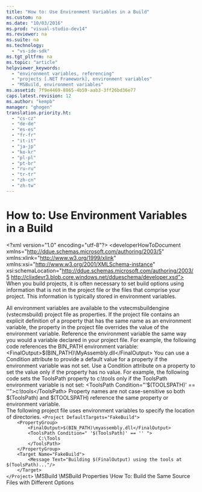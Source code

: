 ```yaml
---
title: "How to: Use Environment Variables in a Build"
ms.custom: na
ms.date: "10/03/2016"
ms.prod: "visual-studio-dev14"
ms.reviewer: na
ms.suite: na
ms.technology: 
  - "vs-ide-sdk"
ms.tgt_pltfrm: na
ms.topic: "article"
helpviewer_keywords: 
  - "environment variables, referencing"
  - "projects [.NET Framework], environment variables"
  - "MSBuild, environment variables"
ms.assetid: 7f9e4469-8865-4b59-aab3-3ff26bd36e77
caps.latest.revision: 12
ms.author: "kempb"
manager: "ghogen"
translation.priority.ht: 
  - "cs-cz"
  - "de-de"
  - "es-es"
  - "fr-fr"
  - "it-it"
  - "ja-jp"
  - "ko-kr"
  - "pl-pl"
  - "pt-br"
  - "ru-ru"
  - "tr-tr"
  - "zh-cn"
  - "zh-tw"
---
```

# How to: Use Environment Variables in a Build
\<?xml version="1.0" encoding="utf-8"?>
\<developerHowToDocument xmlns="http://ddue.schemas.microsoft.com/authoring/2003/5" xmlns:xlink="http://www.w3.org/1999/xlink" xmlns:xsi="http://www.w3.org/2001/XMLSchema-instance" xsi:schemaLocation="http://ddue.schemas.microsoft.com/authoring/2003/5 http://clixdevr3.blob.core.windows.net/ddueschema/developer.xsd">
  <introduction>
    <para>When you build projects, it is often necessary to set build options using information that is not in the project file or the files that comprise your project. This information is typically stored in environment variables.</para>
  </introduction>
  <section>
    <title>Referencing Environment Variables</title>
    <content>
      <para>All environment variables are available to the <token>vstecmsbuildengine</token> (<token>vstecmsbuild</token>) project file as properties.</para>
      <alert class="note">
        <para>If the project file contains an explicit definition of a property that has the same name as an environment variable, the property in the project file overrides the value of the environment variable.</para>
      </alert>
      <procedure>
        <title>To use an environment variable in an MSBuild project</title>
        <steps class="bullet">
          <step>
            <content>
              <para>Reference the environment variable the same way you would a variable declared in your project file. For example, the following code references the BIN_PATH environment variable:</para>
              <para>
                <codeInline>&lt;FinalOutput&gt;$(BIN_PATH)\MyAssembly.dll&lt;/FinalOutput&gt;</codeInline>
              </para>
            </content>
          </step>
        </steps>
      </procedure>
      <para>You can use a <unmanagedCodeEntityReference>Condition</unmanagedCodeEntityReference> attribute to provide a default value for a property if the environment variable was not set.</para>
      <procedure>
        <title>To provide a default value for a property</title>
        <steps class="bullet">
          <step>
            <content>
              <para>Use a <unmanagedCodeEntityReference>Condition</unmanagedCodeEntityReference> attribute on a property to set the value only if the property has no value. For example, the following code sets the <unmanagedCodeEntityReference>ToolsPath</unmanagedCodeEntityReference> property to c:\tools only if the <unmanagedCodeEntityReference>ToolsPath</unmanagedCodeEntityReference> environment variable is not set:</para>
              <para>
                <codeInline>&lt;ToolsPath Condition="'$(TOOLSPATH)' == ''"&gt;c:\tools&lt;/ToolsPath&gt;</codeInline>
              </para>
              <alert class="note">
                <para>Property names are not case-sensitive so both <codeInline>$(ToolsPath)</codeInline> and <codeInline>$(TOOLSPATH)</codeInline> reference the same property or environment variable.</para>
              </alert>
            </content>
          </step>
        </steps>
      </procedure>
    </content>
  </section>
  <codeExample>
    <description>
      <content>
        <para>The following project file uses environment variables to specify the location of directories.</para>
      </content>
    </description>
    <code>&lt;Project DefaultTargets="FakeBuild"&gt;
    &lt;PropertyGroup&gt;
        &lt;FinalOutput&gt;$(BIN_PATH)\myassembly.dll&lt;/FinalOutput&gt;
        &lt;ToolsPath Condition=" '$(ToolsPath)' == '' "&gt;
            C:\Tools
        &lt;/ToolsPath&gt;
    &lt;/PropertyGroup&gt;
    &lt;Target Name="FakeBuild"&gt;
        &lt;Message Text="Building $(FinalOutput) using the tools at $(ToolsPath)..."/&gt;
    &lt;/Target&gt;
&lt;/Project&gt;</code>
    <comments>
      <content />
    </comments>
  </codeExample>
  <relatedTopics>
\<link xlink:href="e39f13f7-1e1d-4435-95ca-0c222bca071c">MSBuild</link>
\<link xlink:href="962912ac-8931-49bf-a88c-0200b6e37362">MSBuild Properties</link>
\<link xlink:href="d14f1212-ddd9-434f-b138-f840011b0fb2">How To: Build the Same Source Files with Different Options</link>
</relatedTopics>
</developerHowToDocument>